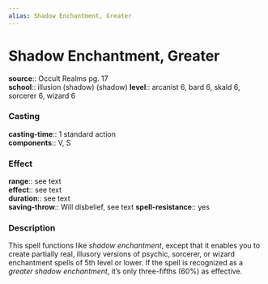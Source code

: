 ```yaml
---
alias: Shadow Enchantment, Greater
---
```


# Shadow Enchantment, Greater 

**source**:: Occult Realms pg. 17  
**school**:: illusion (shadow) (shadow)
**level**:: arcanist 6, bard 6, skald 6, sorcerer 6, wizard 6

### Casting 

**casting-time**:: 1 standard action  
**components**:: V, S

### Effect 

**range**:: see text  
**effect**:: see text  
**duration**:: see text  
**saving-throw**:: Will disbelief, see text
**spell-resistance**:: yes

### Description 

This spell functions like *shadow enchantment*, except that it enables you to create partially real, illusory versions of psychic, sorcerer, or wizard enchantment spells of 5th level or lower. If the spell is recognized as a *greater shadow enchantment*, it’s only three-fifths (60%) as effective.
